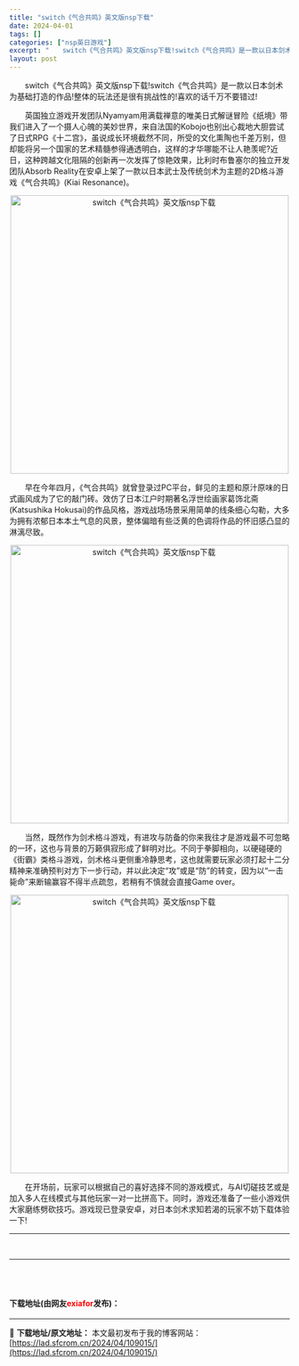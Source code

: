 ```yaml
---
title: "switch《气合共鸣》英文版nsp下载"
date: 2024-04-01
tags: []
categories: ["nsp英日游戏"]
excerpt: "　　switch《气合共鸣》英文版nsp下载!switch《气合共鸣》是一款以日本剑术为基础打造的作品!整体的玩法还是很有挑战性的!喜欢的话千万不要错过! 　　英国独立游戏开发团队Nyamyam用满载禅意的唯美日式解谜冒险《纸境》带我们进入了一个摄人心魄的美妙世界，来自法国的Kobojo也别出心裁地&hellip;"
layout: post
---
```


 <p>　　switch《气合共鸣》英文版nsp下载!switch《气合共鸣》是一款以日本剑术为基础打造的作品!整体的玩法还是很有挑战性的!喜欢的话千万不要错过!</p> <p>　　英国独立游戏开发团队Nyamyam用满载禅意的唯美日式解谜冒险《纸境》带我们进入了一个摄人心魄的美妙世界，来自法国的Kobojo也别出心裁地大胆尝试了日式RPG《十二宫》，虽说成长环境截然不同，所受的文化熏陶也千差万别，但却能将另一个国家的艺术精髓参得通透明白，这样的才华哪能不让人艳羡呢?近日，这种跨越文化阻隔的创新再一次发挥了惊艳效果，比利时布鲁塞尔的独立开发团队Absorb Reality在安卓上架了一款以日本武士及传统剑术为主题的2D格斗游戏《气合共鸣》(Kiai Resonance)。</p> <p align="center"><img align="" border="0" src="http://img0.pcgames.com.cn/pcgames/1511/14/5734741_1_thumb.jpg" width="500" alt="switch《气合共鸣》英文版nsp下载" /></p> <p>　　早在今年四月，《气合共鸣》就曾登录过PC平台，鲜见的主题和原汁原味的日式画风成为了它的敲门砖。效仿了日本江户时期著名浮世绘画家葛饰北斋(Katsushika Hokusai)的作品风格，游戏战场场景采用简单的线条细心勾勒，大多为拥有浓郁日本本土气息的风景，整体偏暗有些泛黄的色调将作品的怀旧感凸显的淋漓尽致。</p> <p align="center"><img align="" border="0" src="http://img0.pcgames.com.cn/pcgames/1511/14/5734741_2_thumb.jpg" width="500" alt="switch《气合共鸣》英文版nsp下载" /></p> <p>　　当然，既然作为剑术格斗游戏，有进攻与防备的你来我往才是游戏最不可忽略的一环，这也与背景的万籁俱寂形成了鲜明对比。不同于拳脚相向，以硬碰硬的《街霸》类格斗游戏，剑术格斗更侧重冷静思考，这也就需要玩家必须打起十二分精神来准确预判对方下一步行动，并以此决定&ldquo;攻&rdquo;或是&ldquo;防&rdquo;的转变，因为以&ldquo;一击毙命&rdquo;来断输赢容不得半点疏忽，若稍有不慎就会直接Game over。</p> <p align="center"><img align="" border="0" src="http://img0.pcgames.com.cn/pcgames/1511/14/5734741_3_thumb.jpg" width="500" alt="switch《气合共鸣》英文版nsp下载" /></p> <p>　　在开场前，玩家可以根据自己的喜好选择不同的游戏模式，与AI切磋技艺或是加入多人在线模式与其他玩家一对一比拼高下。同时，游戏还准备了一些小游戏供大家磨练劈砍技巧。游戏现已登录安卓，对日本剑术求知若渴的玩家不妨下载体验一下!</p> <hr /> <p>&nbsp;</p> <hr /> <p><br />&nbsp;</p> <p><h4>下载地址(由网友<font color="red">exiafor</font>发布)：</h4></p> 

---
📖 **下载地址/原文地址：** 本文最初发布于我的博客网站：[https://lad.sfcrom.cn/2024/04/109015/](https://lad.sfcrom.cn/2024/04/109015/)
